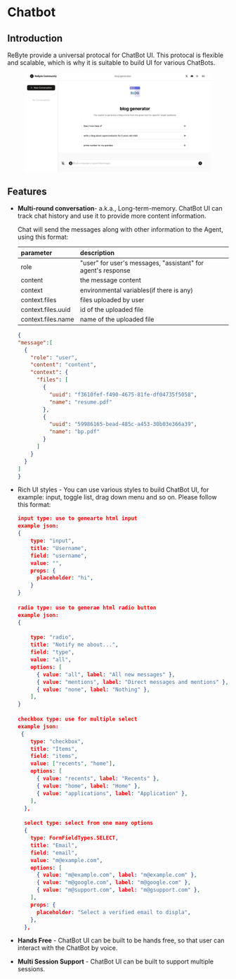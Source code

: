 # Chatbot

## Introduction
ReByte provide a universal protocal for ChatBot UI. This protocal is flexible and scalable, which is why it is suitable to build UI for various ChatBots.

<figure><img src=".gitbook/assets/chatbot.png" alt=""><figcaption></figcaption></figure>

## Features
- **Multi-round conversation**- a.k.a., Long-term-memory. ChatBot UI can track chat history and use it to provide more content information.

	Chat will send the messages along with other information to the Agent, using this format:

	| parameter          | description                                                  |
	|--------------------|--------------------------------------------------------------|
	| role               | "user" for user's messages, "assistant" for agent's response |
	| content            | the message content                                          |
	| context            | environmental variables(if there is any)                     |
	| context.files      | files uploaded by user                                       |
	| context.files.uuid | id of the uploaded file                                      |
	| context.files.name | name of the uploaded file                                    |
	
	
	```json
	{
	"message":[
	  {
	    "role": "user",
	    "content": "content",
	    "context": {
	      "files": [
	        {
	          "uuid": "f3610fef-f490-4675-81fe-df04735f5058",
	          "name": "resume.pdf"
	        },
	        {
	          "uuid": "59986165-bead-485c-a453-30b03e366a39",
	          "name": "bp.pdf"
	        }
	      ]
	    }
	  }
	]
	}
	```

- Rich UI styles - You can use various styles to build ChatBot UI, for example: input, toggle list, drag down menu and so on.
Please follow this format:

	```json
	input type: use to genearte html input
	example json: 
	{
	    type: "input",
	    title: "Username",
	    field: "username",
	    value: "",
	    props: {
	      placeholder: "hi",
	    }
	}
	
	radio type: use to generae html radio button
	example json:
	{
	
	    type: "radio",
	    title: "Notify me about...",
	    field: "type",
	    value: "all",
	    options: [
	      { value: "all", label: "All new messages" },
	      { value: "mentions", label: "Direct messages and mentions" },
	      { value: "none", label: "Nothing" },
	    ],
	}
	
	checkbox type: use for multiple select
	example json:
	 {
	    type: "checkbox",
	    title: "Items",
	    field: "items",
	    value: ["recents", "home"],
	    options: [
	      { value: "recents", label: "Recents" },
	      { value: "home", label: "Home" },
	      { value: "applications", label: "Application" },
	    ],
	  },
	  
	  select type: select from one many options
	  {
	    type: FormFieldTypes.SELECT,
	    title: "Email",
	    field: "email",
	    value: "m@example.com",
	    options: [
	      { value: "m@example.com", label: "m@example.com" },
	      { value: "m@google.com", label: "m@google.com" },
	      { value: "m@support.com", label: "m@gsupport.com" },
	    ],
	    props: {
	      placeholder: "Select a verified email to displa",
	    },
	  },
	
	```

- **Hands Free** - ChatBot UI can be built to be hands free, so that user can interact with the ChatBot by voice. 
- **Multi Session Support** - ChatBot UI can be built to support multiple sessions.